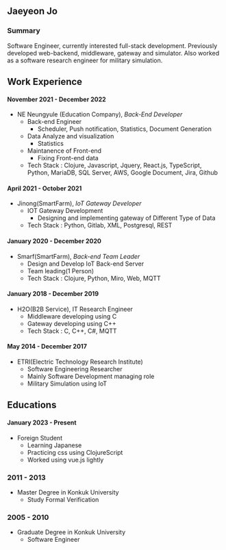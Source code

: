 <!-- 👋 Hi, I’m Jaeyeon Jo. -->

<!---
jaeyeon-jo-kr/jaeyeon-jo-kr is a ✨ special ✨ repository because its `README.md` (this file) appears on your GitHub profile.
You can click the Preview link to take a look at your changes.
--->

## Jaeyeon Jo

### Summary 

Software Engineer, currently interested full-stack development. Previously developed web-backend, middleware, gateway and simulator. Also worked as a software research engineer for military simulation.

## Work Experience

#### November 2021 - December 2022
- NE Neungyule (Education Company), *Back-End Developer*
  - Back-end Engineer
    - Scheduler, Push notification, Statistics, Document Generation
  - Data Analyze and visualization
    - Statistics 
  - Maintanence of Front-end
    - Fixing Front-end data
  - Tech Stack : Clojure, Javascript, Jquery, React.js, TypeScript, Python, MariaDB, SQL Server, AWS, Google Document, Jira, Github

#### April 2021 - October 2021
- Jinong(SmartFarm), *IoT Gateway Developer*
  - IOT Gateway Development
    - Designing and implementing gateway of Different Type of Data
  - Tech Stack : Python, Gitlab, XML, Postgresql, REST

#### January 2020 - December 2020 
- Smarf(SmartFarm), *Back-end Team Leader*
  - Design and Develop IoT Back-end Server
  - Team leading(1 Person)
  - Tech Stack : Clojure, Python, Miro, Web, MQTT

#### January 2018 - December 2019
- H2O(B2B Service), IT Research Engineer
  - Middleware developing using C
  - Gateway developing using C++
  - Tech Stack : C, C++, C#, MQTT

#### May 2014 - December 2017
- ETRI(Electric Technology Research Institute)
  - Software Engineering Researcher
  - Mainly Software Development managing role
  - Military Simulation using IoT

  
## Educations
#### January 2023 - Present
- Foreign Student
  - Learning Japanese
  - Practicing css using ClojureScript
  - Worked using vue.js lightly

### 2011 - 2013
- Master Degree in Konkuk University
  - Study Formal Verification
  
### 2005 - 2010
- Graduate Degree in Konkuk University
  - Software Engineer


  
